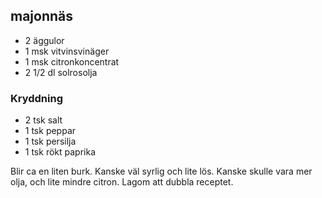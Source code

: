 ## majonnäs
* 2 äggulor
* 1 msk vitvinsvinäger
* 1 msk citronkoncentrat
* 2 1/2 dl solrosolja

### Kryddning
* 2 tsk salt
* 1 tsk peppar
* 1 tsk persilja
* 1 tsk rökt paprika

Blir ca en liten burk. Kanske väl syrlig och lite lös. Kanske skulle vara mer
olja, och lite mindre citron. Lagom att dubbla receptet.
